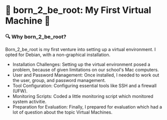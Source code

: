 # 💽 born_2_be_root: My First Virtual Machine 💽

### 🔍 Why born_2_be_root?
Born_2_be_root is my first venture into setting up a virtual environment. I opted for Debian, with a non-graphical installation.
- Installation Challenges: Setting up the virtual environment posed a problem, because of given limitations on our school's Mac computers.
- User and Password Management: Once installed, I needed to work out the user, group, and password management.
- Tool Configuration: Configuring essential tools like SSH and a firewall (UFW).
- Monitoring Scripts: Coded a little monitoring script which monitored system activitie.
- Preparation for Evaluation: Finally, I prepared for evaluation which had a lot of question about the topic Virtual Machines.
 
